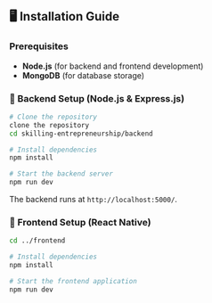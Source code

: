 ## 🖥️ Installation Guide
### Prerequisites
- **Node.js** (for backend and frontend development)
- **MongoDB** (for database storage)

### 🔹 Backend Setup (Node.js & Express.js)
```bash
# Clone the repository
clone the repository 
cd skilling-entrepreneurship/backend

# Install dependencies
npm install

# Start the backend server
npm run dev
```
The backend runs at `http://localhost:5000/`.

### 🔹 Frontend Setup (React Native)
```bash
cd ../frontend

# Install dependencies
npm install

# Start the frontend application
npm run dev
